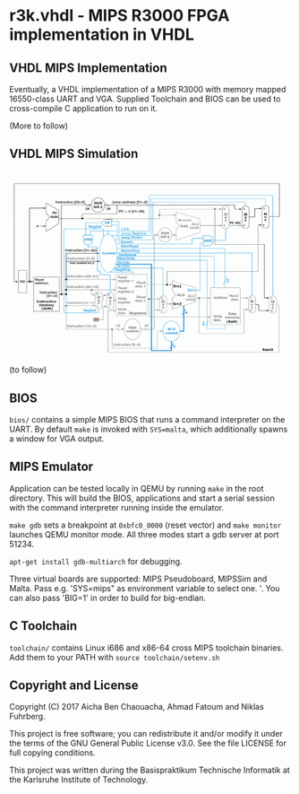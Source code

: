# r3k.vhdl - MIPS R3000 FPGA implementation in VHDL

## VHDL MIPS Implementation

Eventually, a VHDL implementation of a MIPS R3000 with memory mapped 16550-class UART and VGA.
Supplied Toolchain and BIOS can be used to cross-compile C application to run on it.

(More to follow)

## VHDL MIPS Simulation

![MIPS R3000 single-cycle datapath][datapath]

(to follow)

## BIOS

`bios/` contains a simple MIPS BIOS that runs a command interpreter on the UART. By default `make` is invoked with `SYS=malta`, which additionally spawns a window for VGA output.

## MIPS Emulator

Application can be tested locally in QEMU by running `make` in the root directory.
This will build the BIOS, applications and start a serial session with the command
interpreter running inside the emulator.

`make gdb` sets a breakpoint at `0xbfc0_0000` (reset vector) and `make monitor`
launches QEMU monitor mode. All three modes start a gdb server at port 51234.

`apt-get install gdb-multiarch` for debugging.

Three virtual boards are supported: MIPS Pseudoboard, MIPSSim and Malta. Pass e.g. 'SYS=mips" as environment variable to select one. '. You can also pass 'BIG=1' in order to build for big-endian. 

## C Toolchain

`toolchain/` contains Linux i686 and x86-64 cross MIPS toolchain binaries.
Add them to your PATH with `source toolchain/setenv.sh`


## Copyright and License

Copyright (C) 2017 Aicha Ben Chaouacha, Ahmad Fatoum and Niklas Fuhrberg.

This project is free software; you can redistribute it and/or modify it under the terms of the GNU General Public License v3.0. See the file LICENSE for full copying conditions.

This project was written during the Basispraktikum Technische Informatik at the Karlsruhe Institute of Technology.

[datapath]: https://raw.githubusercontent.com/a3f/r3k.vhdl/master/datapath.png
